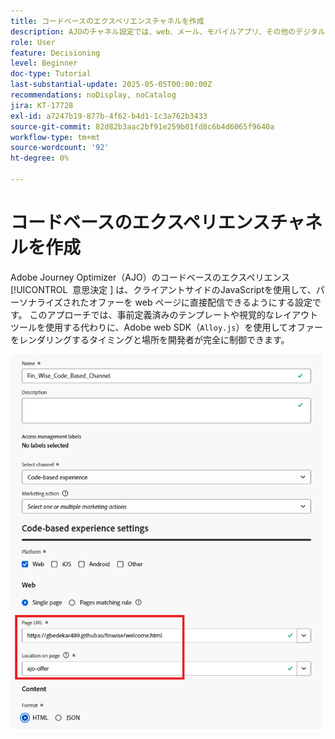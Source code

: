 ```yaml
---
title: コードベースのエクスペリエンスチャネルを作成
description: AJOのチャネル設定では、web、メール、モバイルアプリ、その他のデジタルタッチポイントなど、特定のチャネルを使用してパーソナライズされたコンテンツ（オファーなど）を配信する方法を定義します。
role: User
feature: Decisioning
level: Beginner
doc-type: Tutorial
last-substantial-update: 2025-05-05T00:00:00Z
recommendations: noDisplay, noCatalog
jira: KT-17728
exl-id: a7247b19-877b-4f62-b4d1-1c3a762b3433
source-git-commit: 82d82b3aac2bf91e259b01fd8c6b4d6065f9640a
workflow-type: tm+mt
source-wordcount: '92'
ht-degree: 0%

---
```


# コードベースのエクスペリエンスチャネルを作成

Adobe Journey Optimizer（AJO）のコードベースのエクスペリエンス [!UICONTROL &#x200B; 意思決定 &#x200B;] は、クライアントサイドのJavaScriptを使用して、パーソナライズされたオファーを web ページに直接配信できるようにする設定です。 このアプローチでは、事前定義済みのテンプレートや視覚的なレイアウトツールを使用する代わりに、Adobe web SDK（`Alloy.js`）を使用してオファーをレンダリングするタイミングと場所を開発者が完全に制御できます。

![create-channel](assets/cbe-channel.png)
